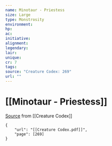 ```yaml
---
name: Minotaur - Priestess
size: Large
type: Monstrosity
environment: 
hp: 
ac: 
initiative: 
alignment: 
legendary: 
lair: 
unique: 
cr: 7
tags: 
source: "Creature Codex: 269"
url: ""
---
```

# [[Minotaur - Priestess]]

[Source](zotero://open-pdf/library/items/NTNKJRHG?page=269) from [[Creature Codex]]

```pdf
{
	"url": "[[Creature Codex.pdf]]",
	"page": [269]
}
```

